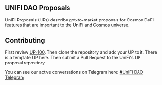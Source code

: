 
## UNIFI DAO Proposals
UniFi Proposals (UPs) describe got-to-market proposals for Cosmos DeFi features that are important to the UniFi and Cosmos universe.

## Contributing
First review [UP-100](UNIFIP-100.md). Then clone the repository and add your UP to it. There is a template UP here. Then submit a Pull Request to the UniFi's UP proposal repostiory.

You can see our active conversations on Telegram here:
[#UniFi DAO Telegram](https://t.me/joinchat/C_FPy0nbEGuCc6YoxwCdIg)
